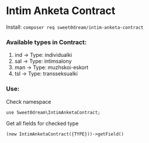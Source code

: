 # Intim Anketa Contract

Install: ```composer req sweet0dream/intim-anketa-contract```

### Available types in Contract:

1. ind -> Type: individualki
2. sal -> Type: intimsalony
3. man -> Type: muzhskoi-eskort
4. tsl -> Type: transseksualki

### Use:

Check namespace

```use Sweet0dream\IntimAnketaContract;```

Get all fields for checked type

```(new IntimAnketaContract({TYPE}))->getField()```
